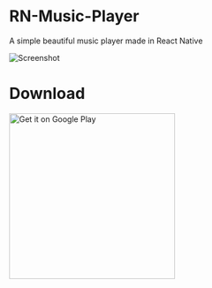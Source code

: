 # RN-Music-Player
A simple beautiful music player made in React Native

![Screenshot](https://lh3.googleusercontent.com/gqLTi56HcGl9aCvwASCeksOcMnfaOpNpk2-69mMt1j-ZwuSB6Xv6-drSEuMd3D0R4A8=w900-h500-rw)

# Download
<a href='https://play.google.com/store/apps/details?id=com.rnmusic.player'><img alt='Get it on Google Play' width="300" src='https://play.google.com/intl/en_us/badges/static/images/badges/en_badge_web_generic.png'/></a>
